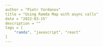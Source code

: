 ```yaml
---
author = "Piotr Yordanov"
title = "Using Ramda Map with async calls"
date = "2022-03-15"
description = ""
tags = [
	"ramda", "javascript", "react"
]
---
```

